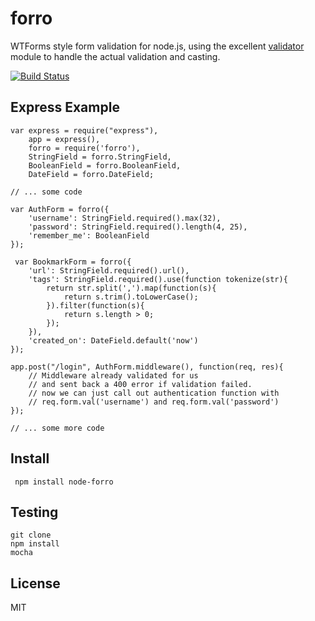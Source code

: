 # forro

WTForms style form validation for node.js, using the excellent
[validator](https://github.com/chriso/node-validator) module
to handle the actual validation and casting.


[![Build Status](https://secure.travis-ci.org/exfm/node-forro.png)](http://travis-ci.org/exfm/node-forro)

## Express Example

    var express = require("express"),
        app = express(),
        forro = require('forro'),
        StringField = forro.StringField,
        BooleanField = forro.BooleanField,
        DateField = forro.DateField;

    // ... some code

    var AuthForm = forro({
        'username': StringField.required().max(32),
        'password': StringField.required().length(4, 25),
        'remember_me': BooleanField
    });

     var BookmarkForm = forro({
        'url': StringField.required().url(),
        'tags': StringField.required().use(function tokenize(str){
            return str.split(',').map(function(s){
                return s.trim().toLowerCase();
            }).filter(function(s){
                return s.length > 0;
            });
        }),
        'created_on': DateField.default('now')
    });

    app.post("/login", AuthForm.middleware(), function(req, res){
        // Middleware already validated for us
        // and sent back a 400 error if validation failed.
        // now we can just call out authentication function with
        // req.form.val('username') and req.form.val('password')
    });

    // ... some more code



## Install

     npm install node-forro

## Testing

    git clone
    npm install
    mocha

## License

MIT
